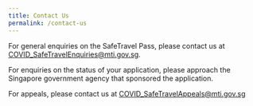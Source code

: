 ```yaml
---
title: Contact Us
permalink: /contact-us
---
```


For general enquiries on the SafeTravel Pass, please contact us at <COVID_SafeTravelEnquiries@mti.gov.sg>.

For enquiries on the status of your application, please approach the Singapore government agency that sponsored the application.

For appeals, please contact us at <COVID_SafeTravelAppeals@mti.gov.sg>
